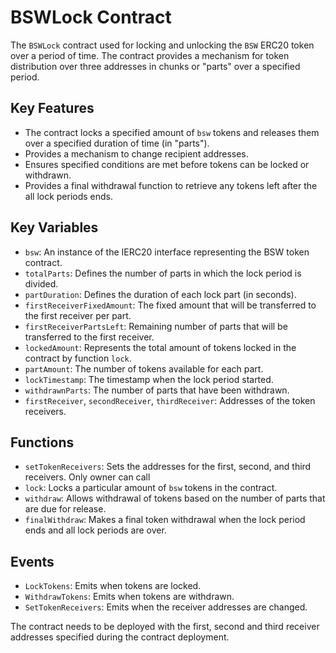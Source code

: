 # BSWLock Contract

The `BSWLock` contract used for locking and unlocking the `BSW` ERC20 token over a period of time. 
The contract provides a mechanism for token distribution over three addresses in chunks or "parts" over a specified period.

## Key Features

- The contract locks a specified amount of `bsw` tokens and releases them over a specified duration of time (in "parts").
- Provides a mechanism to change recipient addresses.
- Ensures specified conditions are met before tokens can be locked or withdrawn.
- Provides a final withdrawal function to retrieve any tokens left after the all lock periods ends.

## Key Variables

- `bsw`: An instance of the IERC20 interface representing the BSW token contract.
- `totalParts`: Defines the number of parts in which the lock period is divided.
- `partDuration`: Defines the duration of each lock part (in seconds).
- `firstReceiverFixedAmount`: The fixed amount that will be transferred to the first receiver per part.
- `firstReceiverPartsLeft`: Remaining number of parts that will be transferred to the first receiver.
- `lockedAmount`: Represents the total amount of tokens locked in the contract by function `lock`.
- `partAmount`: The number of tokens available for each part.
- `lockTimestamp`: The timestamp when the lock period started.
- `withdrawnParts`: The number of parts that have been withdrawn.
- `firstReceiver`, `secondReceiver`, `thirdReceiver`: Addresses of the token receivers.

## Functions
- `setTokenReceivers`: Sets the addresses for the first, second, and third receivers. Only owner can call
- `lock`: Locks a particular amount of `bsw` tokens in the contract.
- `withdraw`: Allows withdrawal of tokens based on the number of parts that are due for release.
- `finalWithdraw`: Makes a final token withdrawal when the lock period ends and all lock periods are over.

## Events
- `LockTokens`: Emits when tokens are locked.
- `WithdrawTokens`: Emits when tokens are withdrawn.
- `SetTokenReceivers`: Emits when the receiver addresses are changed.

The contract needs to be deployed with the first, second and third receiver addresses specified during the contract deployment.